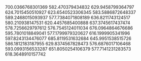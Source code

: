 700.0366768301369
582.470379434832
629.9458799364797
624.7015450510927
623.6540523306345
583.5886872648337
589.2468015093937
577.7384071808189
636.8211743124517
580.210938147531
620.4457685400888
637.3745617437474
578.7256629797612
576.7545124011034
676.0964864676686
595.7801018849041
577.1799979320627
616.1999905341996
597.8243134476077
685.8119531632684
645.9951538515726
586.1812183187955
629.8374567828473
576.6876017106468
593.0993156533287
651.8050254106379
577.7141231283573
618.3648910157742